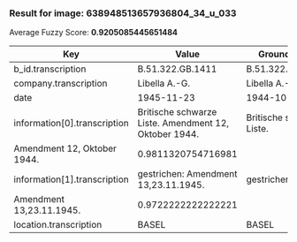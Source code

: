 ### Result for image: 638948513657936804_34_u_033
Average Fuzzy Score: **0.9205085445651484**
<small>

| Key | Value | Ground Truth | Score |
| --- | --- | --- | --- |
| b_id.transcription | B.51.322.GB.1411 | B.51.322.GB.1411. | 0.9696969696969697 |
| company.transcription | Libella A.-G. | Libella A.-G. | 1.0 |
| date | 1945-11-23 | 1944-10-19 | 0.6 |
| information[0].transcription | Britische schwarze Liste. Amendment 12, Oktober 1944. | Britische schwarze Liste.
Amendment 12, Oktober 1944. | 0.9811320754716981 |
| information[1].transcription | gestrichen: Amendment 13,23.11.1945. | gestrichen:
Amendment 13,23.11.1945. | 0.9722222222222221 |
| location.transcription | BASEL | BASEL | 1.0 |

</small>
